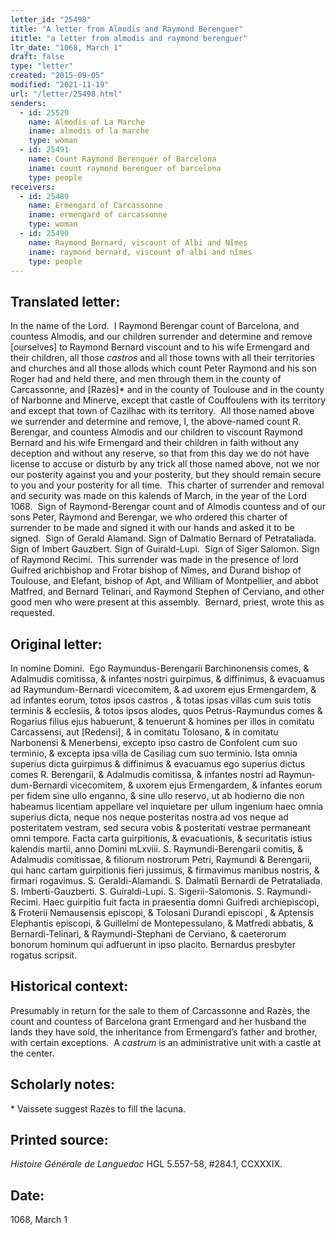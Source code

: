 ```yaml
---
letter_id: "25498"
title: "A letter from Almodis and Raymond Berenguer"
ititle: "a letter from almodis and raymond berenguer"
ltr_date: "1068, March 1"
draft: false
type: "letter"
created: "2015-09-05"
modified: "2021-11-19"
url: "/letter/25498.html"
senders:
  - id: 25529
    name: Almodis of La Marche
    iname: almodis of la marche
    type: woman
  - id: 25491
    name: Count Raymond Berenguer of Barcelona
    iname: count raymond berenguer of barcelona
    type: people
receivers:
  - id: 25489
    name: Ermengard of Carcassonne
    iname: ermengard of carcassonne
    type: woman
  - id: 25490
    name: Raymond Bernard, viscount of Albi and Nîmes 
    iname: raymond bernard, viscount of albi and nîmes 
    type: people
---
```

<h2> Translated letter:</h2><p>In the name of the Lord.&nbsp; I Raymond Berengar count of Barcelona, and countess Almodis, and our children surrender and determine and remove [ourselves] to Raymond Bernard viscount and to his wife Ermengard and their children, all those<em> castros</em> and all those towns with all their territories and churches and all those allods which count Peter Raymond and his son Roger had and held there, and men through them in the county of Carcassonne, and [Razès]* and in the county of Toulouse and in the county of Narbonne and Minerve, except that castle of Couffoulens with its territory and except that town of Cazilhac with its territory.&nbsp; All those named above we surrender and determine and remove, I, the above-named count R. Berengar, and countess Almodis and our children to viscount Raymond Bernard and his wife Ermengard and their children in faith without any deception and without any reserve, so that from this day we do not have license to accuse or disturb by any trick all those named above, not we nor our posterity against you and your posterity, but they should remain secure to you and your posterity for all time.&nbsp; This charter of surrender and removal and security was made on this kalends of March, in the year of the Lord 1068.&nbsp; Sign of Raymond-Berengar count and of Almodis countess and of our sons Peter, Raymond and Berengar, we who ordered this charter of surrender to be made and signed it with our hands and asked it to be signed.&nbsp; Sign of Gerald Alamand. Sign of Dalmatio Bernard of Petrataliada.&nbsp; Sign of Imbert Gauzbert. Sign of Guirald-Lupi.&nbsp; Sign of Siger Salomon. Sign of Raymond Recimi.&nbsp; This surrender was made in the presence of lord Guifred arichbishop and Frotar bishop of Nîmes, and Durand bishop of Toulouse, and Elefant, bishop of Apt, and William of Montpellier, and abbot Matfred, and Bernard Telinari, and Raymond Stephen of Cerviano, and other good men who were present at this assembly.&nbsp; Bernard, priest, wrote this as requested.</p><h2 class="mt-4"> Original letter:</h2><p>In nomine Domini.&nbsp; Ego Raymundus-Berengarii Barchinonensis comes, &amp; Adalmudis comitissa, &amp; infantes nostri guirpimus, &amp; diffinimus, &amp; evacuamus ad Raymundum-Bernardi vicecomitem, &amp; ad uxorem ejus Ermengardem, &amp; ad infantes eorum, totos ipsos castros , &amp; totas ipsas villas cum suis totis terminis &amp; ecclesiis, &amp; totos ipsos alodes, quos Petrus-Raymundus comes &amp; Rogarius filius ejus habuerunt, &amp; tenuerunt &amp; homines per illos in comitatu Carcassensi, aut [Redensi], &amp; in comitatu Tolosano, &amp; in comitatu Narbonensi &amp; Menerbensi, excepto ipso castro de Confolent cum suo terminio, &amp; excepta ipsa villa de Casiliag cum suo terminio. Ista omnia superius dicta guirpimus &amp; diffinimus &amp; evacuamus ego superius dictus comes R. Berengarii, &amp; Adalmudis comitissa, &amp; infantes nostri ad Raymun­dum-Bernardi vicecomitem, &amp; uxorem ejus Ermengardem, &amp; infantes eorum per fidem sine ullo enganno, &amp; sine ullo reservo, ut ab hodierno die non habeamus licentiam appellare vel inquietare per ullum ingenium haec omnia superius dicta, neque nos neque posteritas nostra ad vos neque ad posteritatem vestram, sed secura vobis &amp; posteritati vestrae permaneant omni tempore. Facta carta guirpitionis, &amp; evacuationis, &amp; securitatis istius kalendis martii, anno Domini mLxviii. S. Raymundi-Berengarii comitis, &amp; Adalmudis comitissae, &amp; filiorum nostrorum Petri, Raymundi &amp; Berengarii, qui hanc cartam guirpitionis fieri jussimus, &amp; firmavimus manibus nostris, &amp; firmari rogavimus. S. Geraldi-Alamandi. S. Dalmatii Bernardi de Petrataliada. S. Imberti-Gauzberti. S. Guiraldi-Lupi. S. Sigerii-Salomonis. S. Raymundi-Recimi. Haec guirpitio fuit facta in praesentia domni Guifredi archiepiscopi, &amp; Froterii Nemausensis episcopi, &amp; Tolosani Durandi episcopi , &amp; Aptensis Elephantis episcopi, &amp; Guillelmi de Montepessulano, &amp; Matfredi abbatis, &amp; Bernardi-Telinari, &amp; Raymundi-Stephani de Cerviano, &amp; caeterorum bonorum hominum qui adfuerunt in ipso placito. Bernardus presbyter rogatus scripsit.</p><p></p><h2 class="mt-4"> Historical context:</h2><p>Presumably in return for the sale to them of Carcassonne and Razès, the count and countess of Barcelona grant Ermengard and her husband the lands they have sold, the inheritance from Ermengard’s father and brother, with certain exceptions.&nbsp;&nbsp;<span>A&nbsp;</span><em>castrum</em><span>&nbsp;is an administrative unit with a castle at the center.</span></p><h2 class="mt-4"> Scholarly notes:</h2><p>*&nbsp;Vaissete suggest Razès to fill the lacuna.</p><h2 class="mt-4"> Printed source:</h2><p><i>Histoire Générale de Languedoc</i> HGL 5.557-58, #284.1, CCXXXIX.&nbsp;&nbsp;</p><h2 class="mt-4"> Date:</h2>1068, March 1